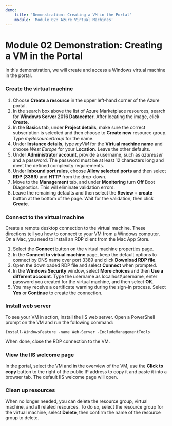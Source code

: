 ```yaml
---
demo:
    title: 'Demonstration: Creating a VM in the Portal'
    module: 'Module 02: Azure Virtual Machines'
---
```


# Module 02 Demonstration: Creating a VM in the Portal 
In this demonstration, we will create and access a Windows virtual machine in the portal.

### Create the virtual machine 
1.  Choose **Create a resource** in the upper left-hand corner of the Azure portal.
2.  In the search box above the list of Azure Marketplace resources, search for **Windows Server 2016 Datacenter**. After locating the image, click **Create**.
3.  In the **Basics** tab, under **Project details**, make sure the correct subscription is selected and then choose to **Create new** resource group. Type *myResourceGroup* for the name.
4.  Under **Instance details**, type *myVM* for the **Virtual machine name** and choose *West Europe* for your **Location**. Leave the other defaults.
5.  Under **Administrator account**, provide a username, such as *azureuser* and a password. The password must be at least 12 characters long and meet the defined complexity requirements.
6.  Under **Inbound port rules**, choose **Allow selected ports** and then select **RDP (3389)** and **HTTP** from the drop-down.
7.  Move to the **Management** tab, and under **Monitoring** turn **Off** Boot Diagnostics. This will eliminate validation errors.
8.  Leave the remaining defaults and then select the **Review + create** button at the bottom of the page. Wait for the validation, then click **Create**.

### Connect to the virtual machine 
Create a remote desktop connection to the virtual machine. These directions tell you how to connect to your VM from a Windows computer. On a Mac, you need to install an RDP client from the Mac App Store.

1.  Select the **Connect** button on the virtual machine properties page.
2.  In the **Connect to virtual machine** page, keep the default options to connect by DNS name over port 3389 and click **Download RDP file**.
3.  Open the downloaded RDP file and select **Connect** when prompted.
4.  In the **Windows Security** window, select **More choices** and then **Use a different account**. Type the username as localhost\\username, enter password you created for the virtual machine, and then select **OK**.
5.  You may receive a certificate warning during the sign-in process. Select **Yes** or **Continue** to create the connection.

### Install web server 
To see your VM in action, install the IIS web server. Open a PowerShell prompt on the VM and run the following command:

```posh
Install-WindowsFeature -name Web-Server -IncludeManagementTools
```

When done, close the RDP connection to the VM.

### View the IIS welcome page
In the portal, select the VM and in the overview of the VM, use the **Click to copy** button to the right of the public IP address to copy it and paste it into a browser tab. The default IIS welcome page will open.

### Clean up resources 
When no longer needed, you can delete the resource group, virtual machine, and all related resourc­es. To do so, select the resource group for the virtual machine, select **Delete**, then confirm the name of the resource group to delete.
